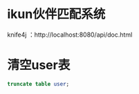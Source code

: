 # ikun伙伴匹配系统

knife4j ：http://localhost:8080/api/doc.html


# 清空user表
```sql
truncate table user;
```